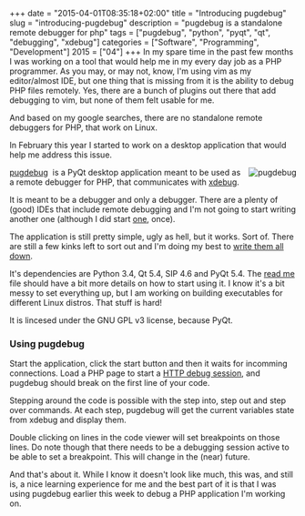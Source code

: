 +++
date = "2015-04-01T08:35:18+02:00"
title = "Introducing pugdebug"
slug = "introducing-pugdebug"
description = "pugdebug is a standalone remote debugger for php"
tags = ["pugdebug", "python", "pyqt", "qt", "debugging", "xdebug"]
categories = ["Software", "Programming", "Development"]
2015 = ["04"]
+++
In my spare time in the past few months I was working on a tool that would help
me in my every day job as a PHP programmer. As you may, or may not, know, I'm
using vim as my editor/almost IDE, but one thing that is missing from it is the
ability to debug PHP files remotely. Yes, there are a bunch of plugins out
there that add debugging to vim, but none of them felt usable for me.

And based on my google searches, there are no standalone remote debuggers for
PHP, that work on Linux.

In February this year I started to work on a desktop application that would help
me address this issue. <br>

<a href="http://robertbasic.com/static/img/posts/pugdebug.png"><img alt="pugdebug" style="cursor: default; float: right; margin: 0px 0px 10px 10px;" unselectable="on" src="http://robertbasic.com/static/img/posts/pugdebug-small.png"></a>

<a href="https://github.com/robertbasic/pugdebug">pugdebug</a>&nbsp; is a PyQt desktop application meant to be used as a remote debugger for PHP,
that communicates with <a href="http://xdebug.org">xdebug</a>.

It is meant to be a debugger and only a debugger. There are a plenty of (good) IDEs
that include remote debugging and I'm not going to start writing another one
(although I did start <a href="http://robertbasic.com/blog/ape-is-a-php-editor">one</a>, once).

The application is still pretty simple, ugly as hell, but it works. Sort of.
There are still a few kinks left to sort out and I'm doing my best to
<a href="https://github.com/robertbasic/pugdebug/issues">write them all down</a>.

It's dependencies are Python 3.4, Qt 5.4, SIP 4.6 and PyQt 5.4. The
<a href="https://github.com/robertbasic/pugdebug#using-it">read me</a> file
should have a bit more details on how to start using it. I know it's a bit messy
to set everything up, but I am working on building executables for different
Linux distros. That stuff is hard!

It is lincesed under the GNU GPL v3 license, because PyQt.

<h3>Using pugdebug</h3>

Start the application, click the start button and then it waits for incomming
connections. Load a PHP page to start a
<a href="http://xdebug.org/docs/remote#browser_session">HTTP debug session</a>,
and pugdebug should break on the first line of your code.

Stepping around the code is possible with the step into, step out and step over
commands. At each step, pugdebug will get the current variables state from xdebug
and display them.

Double clicking on lines in the code viewer will set breakpoints on those lines.
Do note though that there needs to be a debugging session active to be able to
set a breakpoint. This will change in the (near) future.

And that's about it. While I know it doesn't look like much, this was, and still
is, a nice learning experience for me and the best part of it is that I was using
pugdebug earlier this week to debug a PHP application I'm working on.
